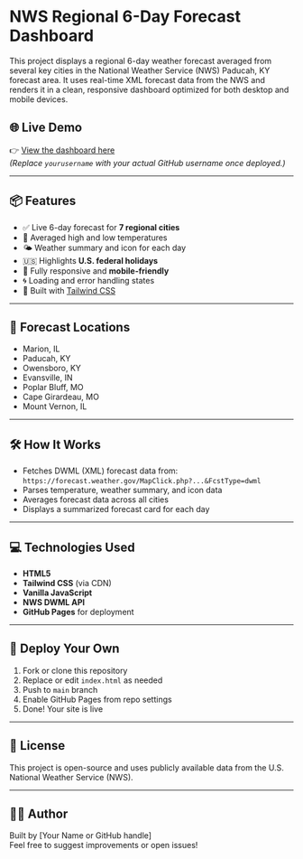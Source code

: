# NWS Regional 6-Day Forecast Dashboard

This project displays a regional 6-day weather forecast averaged from several key cities in the National Weather Service (NWS) Paducah, KY forecast area. It uses real-time XML forecast data from the NWS and renders it in a clean, responsive dashboard optimized for both desktop and mobile devices.

## 🌐 Live Demo

👉 [View the dashboard here](https://derrick.snyder.github.io/regional-forecast/)  
*(Replace `yourusername` with your actual GitHub username once deployed.)*

---

## 📦 Features

- ✅ Live 6-day forecast for **7 regional cities**
- 📍 Averaged high and low temperatures
- 🌤️ Weather summary and icon for each day
- 🇺🇸 Highlights **U.S. federal holidays**
- 📱 Fully responsive and **mobile-friendly**
- 🌀 Loading and error handling states
- 🎨 Built with [Tailwind CSS](https://tailwindcss.com/)

---

## 📍 Forecast Locations

- Marion, IL  
- Paducah, KY  
- Owensboro, KY  
- Evansville, IN  
- Poplar Bluff, MO  
- Cape Girardeau, MO  
- Mount Vernon, IL  

---

## 🛠️ How It Works

- Fetches DWML (XML) forecast data from:  
  `https://forecast.weather.gov/MapClick.php?...&FcstType=dwml`
- Parses temperature, weather summary, and icon data
- Averages forecast data across all cities
- Displays a summarized forecast card for each day

---

## 💻 Technologies Used

- **HTML5**
- **Tailwind CSS** (via CDN)
- **Vanilla JavaScript**
- **NWS DWML API**
- **GitHub Pages** for deployment

---

## 🚀 Deploy Your Own

1. Fork or clone this repository
2. Replace or edit `index.html` as needed
3. Push to `main` branch
4. Enable GitHub Pages from repo settings
5. Done! Your site is live

---

## 📄 License

This project is open-source and uses publicly available data from the U.S. National Weather Service (NWS).

---

## 👨‍💻 Author

Built by [Your Name or GitHub handle]  
Feel free to suggest improvements or open issues!

